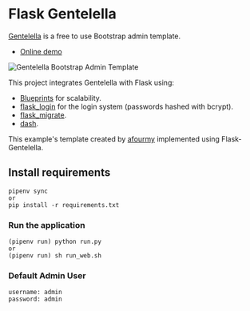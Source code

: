 # Flask Gentelella

[Gentelella](https://github.com/puikinsh/gentelella) is a free to use Bootstrap admin template.

- [Online demo](https://colorlib.com/polygon/gentelella/)

![Gentelella Bootstrap Admin Template](https://cdn.colorlib.com/wp/wp-content/uploads/sites/2/gentelella-admin-template-preview.jpg "Gentelella Theme Browser Preview")

This project integrates Gentelella with Flask using: 
- [Blueprints](http://flask.pocoo.org/docs/0.12/blueprints/) for scalability.
- [flask_login](https://flask-login.readthedocs.io/en/latest/) for the login system (passwords hashed with bcrypt).
- [flask_migrate](https://flask-migrate.readthedocs.io/en/latest/).
- [dash](https://dash.plot.ly/).

This example's template created by [afourmy](https://github.com/afourmy/flask-gentelella) implemented using Flask-Gentelella.

##  Install requirements 
    pipenv sync
    or
    pip install -r requirements.txt

### Run the application
    (pipenv run) python run.py
    or 
    (pipenv run) sh run_web.sh

### Default Admin User
    username: admin
    password: admin